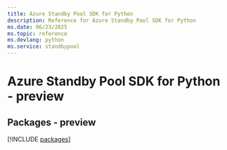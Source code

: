 ```yaml
---
title: Azure Standby Pool SDK for Python
description: Reference for Azure Standby Pool SDK for Python
ms.date: 06/23/2025
ms.topic: reference
ms.devlang: python
ms.service: standbypool
---
```

# Azure Standby Pool SDK for Python - preview
## Packages - preview
[!INCLUDE [packages](standby-pool-index.md)]